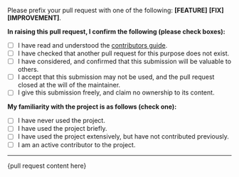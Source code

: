 Please prefix your pull request with one of the following: **[FEATURE]** **[FIX]** **[IMPROVEMENT]**.

**In raising this pull request, I confirm the following (please check boxes):**

- [ ] I have read and understood the [contributors guide](https://github.com/sampoder/pi-status/blob/master/.github/CONTRIBUTING.md).
- [ ] I have checked that another pull request for this purpose does not exist.
- [ ] I have considered, and confirmed that this submission will be valuable to others.
- [ ] I accept that this submission may not be used, and the pull request closed at the will of the maintainer.
- [ ] I give this submission freely, and claim no ownership to its content.

**My familiarity with the project is as follows (check one):**

- [ ] I have never used the project.
- [ ] I have used the project briefly.
- [ ] I have used the project extensively, but have not contributed previously.
- [ ] I am an active contributor to the project.

---

{pull request content here}
